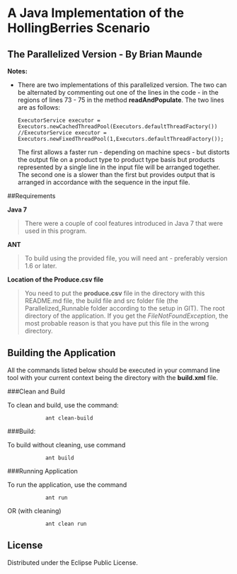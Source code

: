 # A Java Implementation of the HollingBerries Scenario
## The Parallelized Version - By Brian Maunde

**Notes:**

*   There are two implementations of this parallelized version. The two can be alternated by commenting out one of the lines in the code - in the regions of lines 73 - 75 in the method **readAndPopulate**. The two lines are as follows:  

		ExecutorService executor = Executors.newCachedThreadPool(Executors.defaultThreadFactory())
		//ExecutorService executor = Executors.newFixedThreadPool(1,Executors.defaultThreadFactory());
  
	The first allows a faster run - depending on machine specs - but distorts the output file on a product type to product type basis but products represented by a single line in the input file will be arranged together.  
	The second one is a slower than the first but provides output that is arranged in accordance with the sequence in the input file.
 

##Requirements

**Java 7**   
>There were a couple of cool features introduced in Java 7 that were used in this program.  

**ANT**  
>To build using the provided file, you will need ant - preferably version 1.6 or later.

**Location of the Produce.csv file**   
>You need to put the **produce.csv** file in the directory with this README.md file, the build file and src folder file (the Parallelized_Runnable folder according to the setup in GIT). The root directory of the application. If you get the *FileNotFoundException*, the most probable reason is that you have put this file in the wrong directory.

## Building the Application    

All the commands listed below should be executed in your command line tool with your current context being the directory with the **build.xml** file.


###Clean and Build   

To clean and build, use the command:
     
				ant clean-build    

###Build:     

To build without cleaning, use command      

				ant build    	

###Running Application
      
To run the application, use the command     
     
				ant run    

OR (with cleaning)       

				ant clean run 





## License

Distributed under the Eclipse Public License.